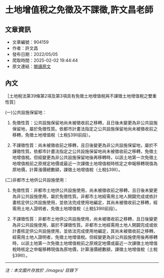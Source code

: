# 土地增值稅之免徵及不課徵,許文昌老師

## 文章資訊
- 文章編號：904159
- 作者：許文昌
- 發布日期：2022/05/05
- 爬取時間：2025-02-02 19:44:44
- 原文連結：[閱讀原文](https://real-estate.get.com.tw/Columns/detail.aspx?no=904159)

## 內文
［土地稅法第39條第2項及第3項具有免徵土地增值稅與不課徵土地增值稅之雙重性質］

(一)公共設施保留地：

1. 免徵性質：公共設施保留地尚未被徵收前之移轉，且日後未變更為非公共設施保留地，屬於免徵性質。依都市計畫法指定之公共設施保留地尚未被徵收前之移轉，免徵土地增值稅（土稅§39Ⅱ前段）。

2. 不課徵性質：尚未被徵收前之移轉，且日後變更為非公共設施保留地，屬於不課徵性質。依都市計畫法指定之公共設施保留地尚未被徵收前之移轉，免徵土地增值稅。但經變更為非公共設施保留地後再移轉時，以該土地第一次免徵土地增值稅前之原規定地價或最近一次課徵土地增值稅時核定之申報移轉現值為原地價，計算漲價總數額，課徵土地增值稅（土稅§39Ⅱ）。

(二)非都市土地供公共設施使用：

1. 免徵性質：非都市土地供公共設施使用，尚未被徵收前之移轉，且日後未變更為非公共設施使用，屬於免徵性質。非都市土地經需用土地人開闢完成或依計畫核定供公共設施使用，並依法完成使用地編定，其尚未被徵收前之移轉，經需用土地人證明者，免徵土地增值稅（土稅§39Ⅲ前段）。

2. 不課徵性質：非都市土地供公共設施使用，尚未被徵收前之移轉，且日後變更為非公共設施使用，屬於不課徵性質。非都市土地經需用土地人開闢完成或依計畫核定供公共設施使用，並依法完成使用地編定，其尚未被徵收前之移轉，經需用土地人證明者，免徵土地增值稅。但經變更為非公共設施使用後再移轉時，以該土地第一次免徵土地增值稅前之原規定地價或最近一次課徵土地增值稅時核定之申報移轉現值為原地價，計算漲價總數額，課徵土地增值稅（土稅§39Ⅲ）。

---
*注：本文圖片存放於 ./images/ 目錄下*
